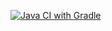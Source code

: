 [![Java CI with Gradle](https://github.com/aeontal/aqa-2.2/actions/workflows/gradle.yml/badge.svg)](https://github.com/aeontal/aqa-2.2/actions/workflows/gradle.yml)